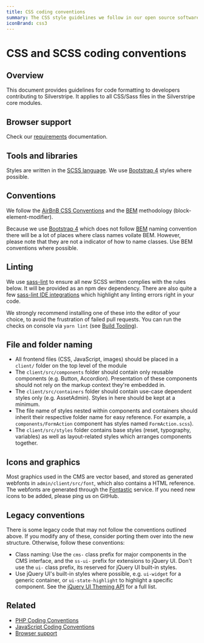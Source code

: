 ```yaml
---
title: CSS coding conventions
summary: The CSS style guidelines we follow in our open source software
iconBrand: css3
---
```

# CSS and SCSS coding conventions

## Overview

This document provides guidelines for code formatting to developers contributing
to Silverstripe. It applies to all CSS/Sass files in the Silverstripe core modules.

## Browser support

Check our [requirements](/getting_started/server_requirements) documentation.

## Tools and libraries

Styles are written in the [SCSS language](https://sass-lang.com/).
We use [Bootstrap 4](https://getbootstrap.com/) styles where possible.

## Conventions

We follow the [AirBnB CSS Conventions](https://github.com/airbnb/css)
and the [BEM](https://getbem.com/) methodology (block-element-modifier).

Because we use [Bootstrap 4](https://getbootstrap.com/) which
does not follow [BEM](https://getbem.com/) naming convention there will be
a lot of places where class names voilate BEM.
However, please note that they are not a indicator of how to name classes.
Use BEM conventions where possible.

## Linting

We use [sass-lint](https://github.com/sasstools/sass-lint) to ensure all new SCSS
written complies with the rules below. It will be provided as an npm dev dependency.
There are also quite a few [sass-lint IDE integrations](https://github.com/sasstools/sass-lint#ide-integration)
which highlight any linting errors right in your code.

We strongly recommend installing one of these into the editor of your choice, to
avoid the frustration of failed pull requests. You can run the checks on console
via `yarn lint` (see [Build Tooling](/contributing/build_tooling)).

## File and folder naming

- All frontend files (CSS, JavaScript, images) should be placed in
  a `client/` folder on the top level of the module
- The `client/src/components` folder should contain only reusable components
  (e.g. Button, Accordion). Presentation of these components should not rely on
  the markup context they're embedded in.
- The `client/src/containers` folder should contain use-case dependent styles only
  (e.g. AssetAdmin). Styles in here should be kept at a minimum.
- The file name of styles nested within components and containers should inherit their
  respective folder name for easy reference.
  For example, a `components/FormAction` component has styles named `FormAction.scss`).
- The `client/src/styles` folder contains base styles (reset, typography, variables)
  as well as layout-related styles which arranges components together.

## Icons and graphics

Most graphics used in the CMS are vector based, and stored as generated
webfonts in `admin/client/src/font`, which also contains a HTML reference.
The webfonts are generated through the [Fontastic](https://app.fontastic.me) service.
If you need new icons to be added, please ping us on GitHub.

## Legacy conventions

There is some legacy code that may not follow the conventions outlined above. If you modify any of these,
consider porting them over into the new structure. Otherwise, follow these conventions:

- Class naming: Use the `cms-` class prefix for major components in the CMS interface,
  and the `ss-ui-` prefix for extensions to jQuery UI. Don't use the `ui-` class prefix, its reserved for jQuery UI built-in styles.
- Use jQuery UI's built-in styles where possible, e.g. `ui-widget` for a generic container, or `ui-state-highlight`
  to highlight a specific component. See the [jQuery UI Theming API](https://api.jqueryui.com/category/theming/) for a full list.

## Related

- [PHP Coding Conventions](/contributing/php_coding_conventions)
- [JavaScript Coding Conventions](/contributing/javascript_coding_conventions)
- [Browser support](/getting_started/server_requirements/)
